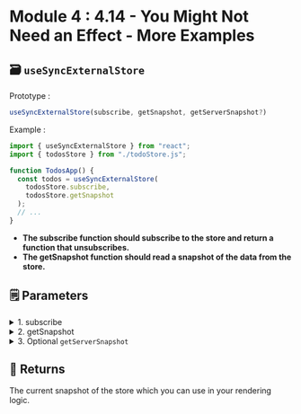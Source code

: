 # Module 4 : 4.14 - You Might Not Need an Effect - More Examples

## 🗃️ `useSyncExternalStore`

Prototype :

```jsx
useSyncExternalStore(subscribe, getSnapshot, getServerSnapshot?)
```

Example :

```jsx
import { useSyncExternalStore } from "react";
import { todosStore } from "./todoStore.js";

function TodosApp() {
  const todos = useSyncExternalStore(
    todosStore.subscribe,
    todosStore.getSnapshot
  );
  // ...
}
```

- **The subscribe function should subscribe to the store and return a function that unsubscribes.**
- **The getSnapshot function should read a snapshot of the data from the store.**

## 🗒️ Parameters

<details>
<summary>1. subscribe</summary>

A function that takes a single callback argument and subscribes it to the store. When the store changes, it should invoke the provided callback. This will cause the component to re-render. The subscribe function should return a function that cleans up the subscription.

</details>

<details>
<summary>2. getSnapshot</summary>
A function that returns a snapshot of the data in the store that’s needed by the component. While the store has not changed, repeated calls to getSnapshot must return the same value. If the store changes and the returned value is different (as compared by Object.is), React re-renders the component.
</details>

<details>
<summary>3. Optional <code>getServerSnapshot</code> </summary>
A function that returns the initial snapshot of the data in the store. It will be used only during server rendering and during hydration of server-rendered content on the client. The server snapshot must be the same between the client and the server, and is usually serialized and passed from the server to the client. If you omit this argument, rendering the component on the server will throw an error.
</details>

## 🚚 Returns

The current snapshot of the store which you can use in your rendering logic.
